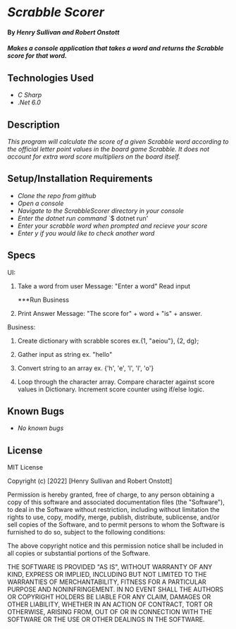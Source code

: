 # _Scrabble Scorer_

#### By _Henry Sullivan and Robert Onstott_

#### _Makes a console application that takes a word and returns the Scrabble score for that word._

## Technologies Used

* _C Sharp_
* _.Net 6.0_

## Description

_This program will calculate the score of a given Scrabble word according to the official letter point values in the board game Scrabble. It does not account for extra word score multipliers on the board itself._

## Setup/Installation Requirements

* _Clone the repo from github_
* _Open a console_
* _Navigate to the ScrabbleScorer directory in your console_
* _Enter the dotnet run command_
  `$ dotnet run'
* _Enter your scrabble word when prompted and recieve your score_
* _Enter y if you would like to check another word_

## Specs
UI:
1) Take a word from user
    Message: "Enter a word"
    Read input

    ***Run Business

2) Print Answer
    Message: "The score for" + word + "is" + answer.
  


Business:
1) Create dictionary with scrabble scores ex.{1, "aeiou"}, {2, dg};

2) Gather input as string ex. "hello"

3) Convert string to an array ex. {'h', 'e', 'l', 'l', 'o'}

4) Loop through the character array. Compare character against score values in Dictionary. Increment score counter using if/else logic.


## Known Bugs

* _No known bugs_

## License

MIT License

Copyright (c) [2022] [Henry Sullivan and Robert Onstott]

Permission is hereby granted, free of charge, to any person obtaining a copy of this software and associated documentation files (the "Software"), to deal in the Software without restriction, including without limitation the rights to use, copy, modify, merge, publish, distribute, sublicense, and/or sell copies of the Software, and to permit persons to whom the Software is furnished to do so, subject to the following conditions:

The above copyright notice and this permission notice shall be included in all copies or substantial portions of the Software.

THE SOFTWARE IS PROVIDED "AS IS", WITHOUT WARRANTY OF ANY KIND, EXPRESS OR IMPLIED, INCLUDING BUT NOT LIMITED TO THE WARRANTIES OF MERCHANTABILITY, FITNESS FOR A PARTICULAR PURPOSE AND NONINFRINGEMENT. IN NO EVENT SHALL THE AUTHORS OR COPYRIGHT HOLDERS BE LIABLE FOR ANY CLAIM, DAMAGES OR OTHER LIABILITY, WHETHER IN AN ACTION OF CONTRACT, TORT OR OTHERWISE, ARISING FROM, OUT OF OR IN CONNECTION WITH THE SOFTWARE OR THE USE OR OTHER DEALINGS IN THE SOFTWARE.